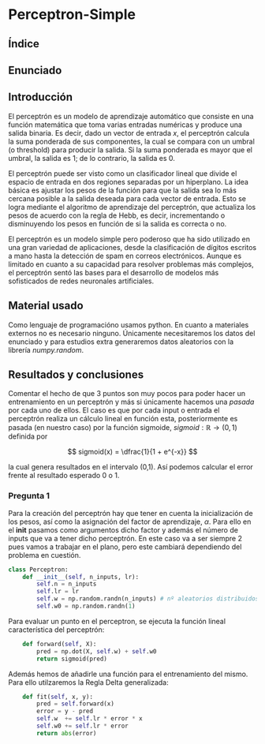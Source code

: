 # Perceptron-Simple


## Índice


## Enunciado


## Introducción 

El perceptrón es un modelo de aprendizaje automático que consiste en una función matemática que toma varias entradas numéricas y produce una salida binaria. Es decir, dado un vector de entrada $x$, el perceptrón calcula la suma ponderada de sus componentes, la cual se compara con un umbral (o threshold) para producir la salida. Si la suma ponderada es mayor que el umbral, la salida es 1; de lo contrario, la salida es 0. 

El perceptrón puede ser visto como un clasificador lineal que divide el espacio de entrada en dos regiones separadas por un hiperplano. La idea básica es ajustar los pesos de la función para que la salida sea lo más cercana posible a la salida deseada para cada vector de entrada. Esto se logra mediante el algoritmo de aprendizaje del perceptrón, que actualiza los pesos de acuerdo con la regla de Hebb, es decir, incrementando o disminuyendo los pesos en función de si la salida es correcta o no. 

El perceptrón es un modelo simple pero poderoso que ha sido utilizado en una gran variedad de aplicaciones, desde la clasificación de dígitos escritos a mano hasta la detección de spam en correos electrónicos. Aunque es limitado en cuanto a su capacidad para resolver problemas más complejos, el perceptrón sentó las bases para el desarrollo de modelos más sofisticados de redes neuronales artificiales.

## Material usado

 Como lenguaje de programacióno usamos python. En cuanto a materiales externos no es necesario ninguno. Únicamente necesitaremos los datos del enunciado y para estudios extra generaremos datos aleatorios con la librería *numpy.random*. 
 
 ## Resultados y conclusiones
 
 Comentar el hecho de que 3 puntos son muy pocos para poder hacer un entrenamiento en un perceptrón y más si únicamente hacemos una *pasada* por cada uno de ellos. El caso es que por cada input o entrada el perceptrón realiza un cálculo lineal en función esta, posteriormente es pasada (en nuestro caso) por la función sigmoide, $sigmoid : \mathbb{R} \rightarrow (0,1)$ definida por

$$ 
sigmoid(x) = \dfrac{1}{1 + e^{-x}} 
$$

la cual genera resultados en el intervalo (0,1). Así podemos calcular el error frente al resultado esperado 0 o 1. 

### Pregunta 1

Para la creación del perceptrón hay que tener en cuenta la inicialización de los pesos, así como la asignación del factor de aprendizaje, $\alpha$. Para ello en el __init__ pasamos como argumentos dicho factor y además el número de inputs que va a tener dicho perceptrón. En este caso va a ser siempre 2 pues vamos a trabajar en el plano, pero este cambiará dependiendo del problema en cuestión.

```python
class Perceptron:
    def __init__(self, n_inputs, lr):
        self.n = n_inputs
        self.lr = lr
        self.w = np.random.randn(n_inputs) # nº aleatorios distribuidos por una : N(0,1)
        self.w0 = np.random.randn(1)
```

Para evaluar un punto en el perceptron, se ejecuta la función lineal característica del perceptrón:

```python
    def forward(self, X):
        pred = np.dot(X, self.w) + self.w0
        return sigmoid(pred)
```

Además hemos de añadirle una función para el entrenamiento del mismo. Para ello utilzaremos la Regla Delta generalizada:

```python
    def fit(self, x, y):
        pred = self.forward(x)
        error = y - pred
        self.w  += self.lr * error * x
        self.w0 += self.lr * error
        return abs(error)
```

 
